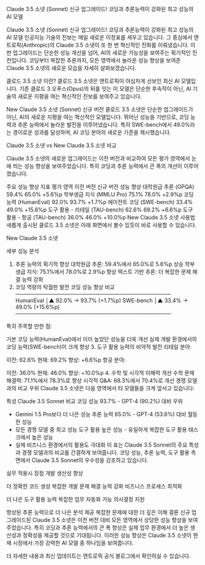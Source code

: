 Claude 3.5 소넷 (Sonnet) 신규 업그레이드! 코딩과 추론능력이 강화된 최고 성능의 AI 모델

Claude 3.5 소넷 (Sonnet) 신규 업그레이드! 코딩과 추론능력이 강화된 최고 성능의 AI 모델
인공지능 기술의 진보는 매일 새로운 이정표를 세우고 있습니다. 그 중심에서 앤트로픽(Anthropic)의 Claude 3.5 소넷이 또 한 번 혁신적인 진화를 이뤄냈습니다. 이번 업그레이드는 단순한 성능 개선을 넘어, AI의 새로운 가능성을 보여주는 획기적인 진전입니다. 코딩부터 복잡한 추론까지, 모든 영역에서 놀라운 성능 향상을 보여준 Claude 3.5 소넷의 새로운 모습을 자세히 살펴보겠습니다.

클로드 3.5 소넷 이란?
클로드 3.5 소넷은 앤트로픽이 야심차게 선보인 최신 AI 모델입니다. 기존 클로드 3 오푸스(Opus)의 뒤를 잇는 이 모델은 단순한 후속작이 아닌, AI 기술의 새로운 지평을 여는 혁신적인 진보를 보여주고 있습니다.

New Claude 3.5 소넷 (Sonnet) 신규 버전
클로드 3.5 소넷은 단순한 업그레이드가 아닌, AI의 새로운 지평을 여는 혁신적인 모델입니다. 뛰어난 성능을 기반으로, 코딩 능력과 추론 능력에서 놀라운 발전을 이루어냈습니다. 특히 SWE-bench에서 49.0%라는 경이로운 성과를 달성하며, AI 코딩 분야의 새로운 기준을 제시했습니다.

Claude 3.5 소넷 vs New Claude 3.5 소넷 비교

Claude 3.5 소넷의 새로운 업그레이드는 이전 버전과 비교하여 모든 평가 영역에서 눈에 띄는 성능 향상을 보여주었습니다. 특히 코딩과 추론 능력에서 큰 폭의 개선이 이루어졌습니다.

주요 성능 향상 지표
평가 영역	이전 버전	신규 버전	성능 향상
대학원급 추론 (GPQA)	59.4%	65.0%	+5.6%p
학부생급 지식 (MMLU Pro)	75.1%	78.0%	+2.9%p
코딩 능력 (HumanEval)	92.0%	93.7%	+1.7%p
에이전트 코딩 (SWE-bench)	33.4%	49.0%	+15.6%p
도구 활용 - 리테일 (TAU-bench)	62.6%	69.2%	+6.6%p
도구 활용 - 항공 (TAU-bench)	36.0%	46.0%	+10.0%p
New Claude 3.5 소넷 사용법
새롭게 출시된 클로드 3.5 소넷은 아래 화면에서 볼수 있듯이 바로 사용할 수 있습니다.

New Claude 3.5 소넷

세부 성능 분석
1. 추론 능력의 획기적 향상
대학원급 추론: 59.4%에서 65.0%로 5.6%p 상승
학부생급 지식: 75.1%에서 78.0%로 2.9%p 향상
텍스트 기반 추론: 더 복잡한 문제 해결 능력 강화
2. 코딩 역량의 탁월한 발전
코딩 성능 향상 비교
─────────────────────────────────────────
HumanEval        │▲ 92.0% → 93.7% (+1.7%p)
SWE-bench        │▲ 33.4% → 49.0% (+15.6%p)
─────────────────────────────────────────

특히 주목할 만한 점:

기본 코딩 능력(HumanEval)에서 이미 높았던 성능을 더욱 개선
실제 개발 환경에서의 코딩 능력(SWE-bench)이 크게 향상
3. 도구 활용 능력의 비약적 발전
리테일 분야:

이전: 62.6%
현재: 69.2%
향상: +6.6%p
항공 분야:

이전: 36.0%
현재: 46.0%
향상: +10.0%p
4. 수학 및 시각적 이해력 개선
수학 문제 해결력: 71.1%에서 78.3%로 향상
시각적 Q&A: 68.3%에서 70.4%로 개선
경쟁 모델과의 비교 우위
Claude 3.5 소넷은 다음 영역에서 타 모델들을 크게 앞서고 있습니다:

특성	Claude 3.5 Sonnet	비교
코딩 성능	93.7%	- GPT-4 (90.2%) 대비 우위
- Gemini 1.5 Pro보다 더 나은 성능
추론 능력	65.0%	- GPT-4 (53.6%) 대비 월등한 성능
- 모든 경쟁 모델 중 최고 성능
도구 활용	높은 성능	- 유일하게 복잡한 도구 활용 태스크에서 높은 성능
- 실제 비즈니스 환경에서의 활용도 극대화
이 표는 Claude 3.5 Sonnet의 주요 특성과 경쟁 모델과의 비교를 간결하게 보여줍니다. 코딩 성능, 추론 능력, 도구 활용 측면에서 Claude 3.5 Sonnet의 우수성을 강조하고 있습니다.

실무 적용시 장점
개발 생산성 향상

더 정확한 코드 생성
복잡한 개발 문제 해결 능력 강화
비즈니스 프로세스 최적화

더 나은 도구 활용 능력
복잡한 업무 자동화 가능
의사결정 지원

향상된 추론 능력으로 더 나은 분석 제공
복잡한 문제에 대한 더 깊은 이해
결론
신규 업그레이드된 Claude 3.5 소넷은 이전 버전 대비 모든 영역에서 상당한 성능 향상을 보여주었습니다. 특히 코딩과 추론 능력에서의 큰 폭 향상은 실제 업무 환경에서 더 높은 생산성과 정확성을 제공할 것으로 기대됩니다. 이러한 성능 향상은 Claude 3.5 소넷이 현재 시장에서 가장 강력한 AI 모델 중 하나임을 보여줍니다.

더 자세한 내용과 최신 업데이트는 앤트로픽 공식 블로그에서 확인하실 수 있습니다.

